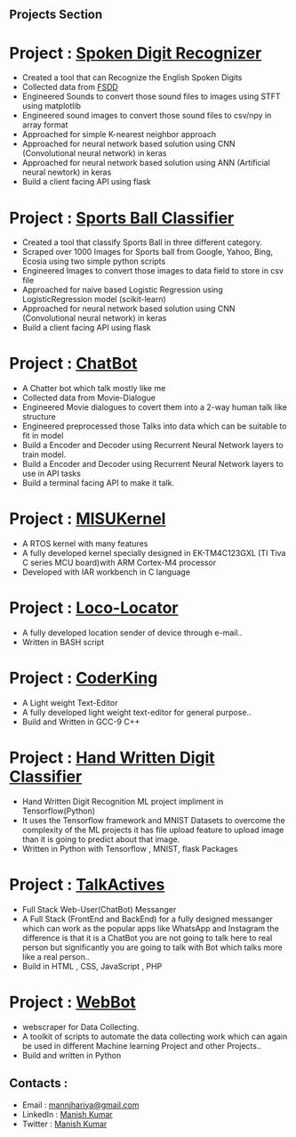 ## Projects Section

# Project : [Spoken Digit Recognizer](https://github.com/manijhariya/SpokenDigitRecognizer)
- Created a tool that can Recognize the English Spoken Digits
- Collected data from [FSDD](https://github.com/Jakobovski/free-spoken-digit-dataset)
- Engineered Sounds to convert those sound files to images using STFT using matplotlib 
- Engineered sound images to convert those sound files to csv/npy in array format
- Approached for simple K-nearest neighbor approach
- Approached for neural network based solution using CNN (Convolutional neural network) in keras
- Approached for neural network based solution using ANN (Artificial neural newtork) in keras
- Build a client facing API using flask

# Project : [Sports Ball Classifier](https://github.com/manijhariya/SportsBallClassifier)
- Created a tool that classify Sports Ball in three different category.
- Scraped over 1000 Images for Sports ball from Google, Yahoo, Bing, Ecosia using two simple python scripts
- Engineered Images to convert those images to data field to store in csv file
- Approached for naive based Logistic Regression using LogisticRegression model (scikit-learn)
- Approached for neural network based solution using CNN (Convolutional neural network) in keras
- Build a client facing API using flask

# Project : [ChatBot](https://github.com/manijhariya/ChatBot)
- A Chatter bot which talk mostly like me
- Collected data from Movie-Dialogue
- Engineered Movie dialogues to covert them into a 2-way human talk like structure
- Engineered preprocessed those Talks into data which can be suitable to fit in model
- Build a Encoder and Decoder using Recurrent Neural Network layers to train model.
- Build a Encoder and Decoder using Recurrent Neural Network layers to use in API tasks
- Build a terminal facing API to make it talk.

# Project : [MISUKernel](https://github.com/manijhariya/MISUKernel)
- A RTOS kernel with many features
- A fully developed kernel specially designed in EK-TM4C123GXL (TI Tiva C series MCU board)with ARM Cortex-M4 processor 
- Developed with IAR workbench in C language

# Project : [Loco-Locator](https://github.com/manijhariya/Loco-Locator)
- A fully developed location sender of device through e-mail..
- Written in BASH script

# Project : [CoderKing](https://github.com/manijhariya/CoderKing)
- A Light weight Text-Editor
- A fully developed light weight text-editor for general purpose..
- Build and Written in GCC-9 C++

# Project : [Hand Written Digit Classifier](https://github.com/manijhariya/HandWrittenDigitClassifier)
- Hand Written Digit Recognition ML project impliment in Tensorflow(Python)
- It uses the Tensorflow framework and MNIST Datasets to overcome the complexity of the ML projects it has
  file upload feature to upload image than it is going to predict about that image.
- Written in Python with Tensorflow , MNIST, flask Packages

# Project : [TalkActives](https://github.com/manijhariya/TalkActives)
- Full Stack Web-User(ChatBot) Messanger
- A Full Stack (FrontEnd and BackEnd) for a fully designed messanger which can work as the popular apps like
  WhatsApp and Instagram the difference is that it is a ChatBot you are not going to talk here to real person but
  significantly you are going to talk with Bot which talks more like a real person..
- Build in HTML , CSS, JavaScript , PHP

# Project : [WebBot](https://github.com/manijhariya/WebBot)
- webscraper for Data Collecting.
- A toolkit of scripts to automate the data collecting work which can again be used in different Machine learning Project and other Projects..
- Build and written in Python


## Contacts : 
  - Email : mannjhariya@gmail.com
  - LinkedIn : [Manish Kumar](https://www.linkedin.com/in/manish-jhariya)
  - Twitter : [Manish Kumar](https://twitter.com/ManishK29887472)
